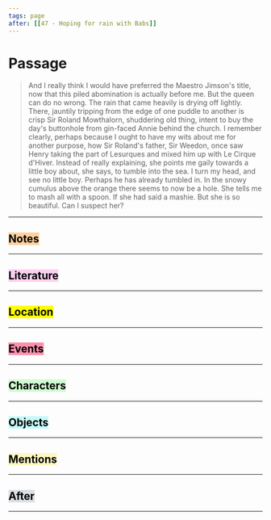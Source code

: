 ```yaml
---
tags: page
after: [[47 - Hoping for rain with Babs]]
---
```


# Passage
> And I really think I would have preferred the Maestro Jimson's title, now that this piled abomination is actually before me. But the queen can do no wrong. The rain that came heavily is drying off lightly. There, jauntily tripping from the edge of one puddle to another is crisp Sir Roland Mowthalorn, shuddering old thing, intent to buy the day's buttonhole from gin-faced Annie behind the church. I remember clearly, perhaps because I ought to have my wits about me for another purpose, how Sir Roland's father, Sir Weedon, once saw Henry taking the part of Lesurques and mixed him up with Le Cirque d'Hiver. Instead of really explaining, she points me gaily towards a little boy about, she says, to tumble into the sea. I turn my head, and see no little boy. Perhaps he has already tumbled in. In the snowy cumulus above the orange there seems to now be a hole. She tells me to mash all with a spoon. If she had said a mashie. But she is so beautiful. Can I suspect her?
---
## <mark style="background: #FFB86CA6;">Notes</mark>
---

## <mark style="background: #FFB8EBA6;">Literature</mark>
---


## <mark class="hltr-purple">Location</mark>
---


## <mark style="background: #FF5582A6;">Events</mark>
---


## <mark style="background: #BBFABBA6;">Characters</mark>
---


## <mark style="background: #ABF7F7A6;">Objects</mark>
---

## <mark style="background: #FFF3A3A6;">Mentions</mark>
---

## <mark style="background: #CACFD9A6;">After</mark>
---
